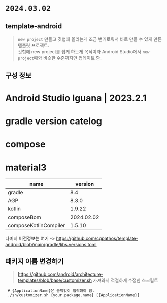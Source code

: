 # `2024.03.02`

## template-android

> `new project` 만들고 깃헙에 올리는게 조금 번거로워서 바로 만들 수 있게 만든 템플릿 프로젝트.  
> 깃헙에 new project를 쉽게 하는게 목적이라 Android Studio에서 `new project`때와 비슷한 수준까지만 업데이트 함.

## 구성 정보

#  Android Studio Iguana | 2023.2.1
#  gradle version catelog
#  compose
#  material3

| name                  | version    |
|-----------------------|------------|
| gradle                | 8.4        |
| AGP                   | 8.3.0      |
| kotlin                | 1.9.22     |
| composeBom            | 2024.02.02 |
| composeKotlinCompiler | 1.5.10     |

나머지 버전정보는 여기 -> https://github.com/cgpathos/template-android/blob/main/gradle/libs.versions.toml

## 패키지 이름 변경하기
> https://github.com/android/architecture-templates/blob/base/customizer.sh 가져와서 적절하게 수정한 스크립트

```
 # {ApplicationName}은 공백없이 입력해야 함.
 ./sh/customizer.sh {your.package.name} [{ApplicationName}]
```
